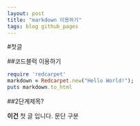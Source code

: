 ```yaml
---
layout: post
title: "markdown 이용하기"
tags: blog github_pages
---
```


#첫글

##코드블럭 이용하기

``` ruby
require 'redcarpet'
markdown = Redcarpet.new("Hello World!");
puts markdown.to_html
```

##2단계제목?

**이건** 첫 글 입니다. 
문단 구분
